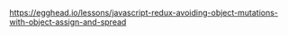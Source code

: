 https://egghead.io/lessons/javascript-redux-avoiding-object-mutations-with-object-assign-and-spread
